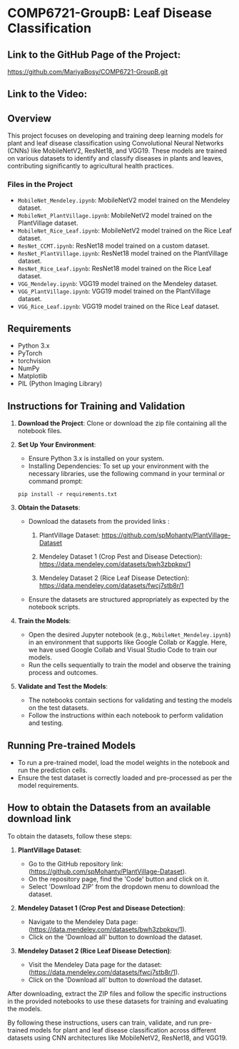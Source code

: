 # COMP6721-GroupB: Leaf Disease Classification

## Link to the GitHub Page of the Project: 
https://github.com/MariyaBosy/COMP6721-GroupB.git

## Link to the Video: 

## Overview

This project focuses on developing and training deep learning models for plant and leaf disease classification using Convolutional Neural Networks (CNNs) like MobileNetV2, ResNet18, and VGG19. These models are trained on various datasets to identify and classify diseases in plants and leaves, contributing significantly to agricultural health practices.

### Files in the Project

- `MobileNet_Mendeley.ipynb`: MobileNetV2 model trained on the Mendeley dataset.
- `MobileNet_PlantVillage.ipynb`: MobileNetV2 model trained on the PlantVillage dataset.
- `MobileNet_Rice_Leaf.ipynb`: MobileNetV2 model trained on the Rice Leaf dataset.
- `ResNet_CCMT.ipynb`: ResNet18 model trained on a custom dataset.
- `ResNet_PlantVillage.ipynb`: ResNet18 model trained on the PlantVillage dataset.
- `ResNet_Rice_Leaf.ipynb`: ResNet18 model trained on the Rice Leaf dataset.
- `VGG_Mendeley.ipynb`: VGG19 model trained on the Mendeley dataset.
- `VGG_PlantVillage.ipynb`: VGG19 model trained on the PlantVillage dataset.
- `VGG_Rice_Leaf.ipynb`: VGG19 model trained on the Rice Leaf dataset.

## Requirements

- Python 3.x
- PyTorch
- torchvision
- NumPy
- Matplotlib
- PIL (Python Imaging Library)

## Instructions for Training and Validation

1. **Download the Project**: Clone or download the zip file containing all the notebook files.

2. **Set Up Your Environment**:
   - Ensure Python 3.x is installed on your system.
   - Installing Dependencies: To set up your environment with the necessary libraries, use the following command in your terminal or command prompt:
   ```
   pip install -r requirements.txt
   ```

3. **Obtain the Datasets**:
   - Download the datasets from the provided links :
   
        1. PlantVillage Dataset: 
        https://github.com/spMohanty/PlantVillage-Dataset

        2. Mendeley Dataset 1 (Crop Pest and Disease Detection): 
        https://data.mendeley.com/datasets/bwh3zbpkpv/1

        3. Mendeley Dataset 2 (Rice Leaf Disease Detection): 
        https://data.mendeley.com/datasets/fwcj7stb8r/1

   - Ensure the datasets are structured appropriately as expected by the notebook scripts.

4. **Train the Models**:
   - Open the desired Jupyter notebook (e.g., `MobileNet_Mendeley.ipynb`) in an environment that supports like Google Collab or Kaggle. Here, we have used Google Collab and Visual Studio Code to train our models.
   - Run the cells sequentially to train the model and observe the training process and outcomes.

5. **Validate and Test the Models**:
   - The notebooks contain sections for validating and testing the models on the test datasets.
   - Follow the instructions within each notebook to perform validation and testing.

## Running Pre-trained Models

- To run a pre-trained model, load the model weights in the notebook and run the prediction cells.
- Ensure the test dataset is correctly loaded and pre-processed as per the model requirements.


## How to obtain the Datasets from an available download link

To obtain the datasets, follow these steps:

1. **PlantVillage Dataset**:
   - Go to the GitHub repository link: (https://github.com/spMohanty/PlantVillage-Dataset).
   - On the repository page, find the 'Code' button and click on it.
   - Select 'Download ZIP' from the dropdown menu to download the dataset.

2. **Mendeley Dataset 1 (Crop Pest and Disease Detection)**:
   - Navigate to the Mendeley Data page: (https://data.mendeley.com/datasets/bwh3zbpkpv/1).
   - Click on the 'Download all' button to download the dataset.

3. **Mendeley Dataset 2 (Rice Leaf Disease Detection)**:
   - Visit the Mendeley Data page for the dataset: (https://data.mendeley.com/datasets/fwcj7stb8r/1).
   - Click on the 'Download all' button to download the dataset.

After downloading, extract the ZIP files and follow the specific instructions in the provided notebooks to use these datasets for training and evaluating the models.


By following these instructions, users can train, validate, and run pre-trained models for plant and leaf disease classification across different datasets using CNN architectures like MobileNetV2, ResNet18, and VGG19.